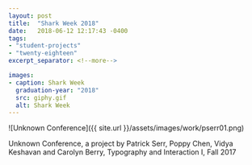 ```yaml
---
layout: post
title:  "Shark Week 2018"
date:   2018-06-12 12:17:43 -0400
tags:
- "student-projects"
- "twenty-eighteen"
excerpt_separator: <!--more-->

images:
- caption: Shark Week
  graduation-year: "2018"
  src: giphy.gif
  alt: Shark Week
---
```


![Unknown Conference]({{ site.url }}/assets/images/work/pserr01.png)

<!--more-->

Unknown Conference, a project by Patrick Serr, Poppy Chen, Vidya Keshavan and Carolyn Berry, Typography and Interaction I, Fall 2017
